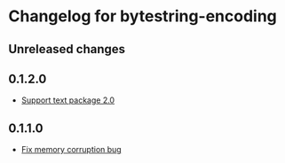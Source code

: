 # Changelog for bytestring-encoding

## Unreleased changes

## 0.1.2.0

* [Support text package 2.0](https://github.com/msakai/bytestring-encoding/pull/8)

## 0.1.1.0

* [Fix memory corruption bug](https://github.com/msakai/bytestring-encoding/pull/3)
